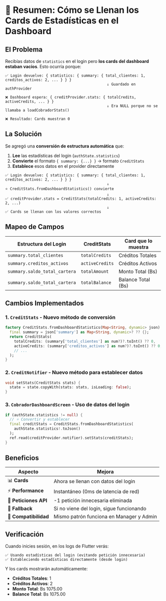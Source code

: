 # 🎯 Resumen: Cómo se Llenan los Cards de Estadísticas en el Dashboard

## El Problema

Recibías datos de `statistics` en el login pero **los cards del dashboard estaban vacíos**. Esto ocurría porque:

```
✅ Login devuelve: { statistics: { summary: { total_clientes: 1, creditos_activos: 2, ... } } }
                                              ↓ Guardado en authProvider
                                              
❌ Dashboard espera: { creditProvider.stats: { totalCredits, activeCredits, ... } }
                                              ↓ Era NULL porque no se llamaba a loadCobradorStats()
                                              
❌ Resultado: Cards muestran 0
```

## La Solución

Se agregó una **conversión de estructura automática** que:

1. **Lee** las estadísticas del login (`authState.statistics`)
2. **Convierte** el formato `{ summary: {...} }` → formato `CreditStats`
3. **Establece** esos datos en el provider directamente

```
✅ Login devuelve: { statistics: { summary: { total_clientes: 1, creditos_activos: 2, ... } } }
                                              ↓
⭐ CreditStats.fromDashboardStatistics() convierte
                                              ↓
✅ creditProvider.stats = CreditStats(totalCredits: 1, activeCredits: 2, ...)
                                              ↓
✅ Cards se llenan con los valores correctos
```

## Mapeo de Campos

| Estructura del Login | CreditStats | Card que lo muestra |
|---|---|---|
| `summary.total_clientes` | `totalCredits` | Créditos Totales |
| `summary.creditos_activos` | `activeCredits` | Créditos Activos |
| `summary.saldo_total_cartera` | `totalAmount` | Monto Total (Bs) |
| `summary.saldo_total_cartera` | `totalBalance` | Balance Total (Bs) |

## Cambios Implementados

### 1. `CreditStats` - Nuevo método de conversión
```dart
factory CreditStats.fromDashboardStatistics(Map<String, dynamic> json) {
  final summary = json['summary'] as Map<String, dynamic>? ?? {};
  return CreditStats(
    totalCredits: (summary['total_clientes'] as num?)?.toInt() ?? 0,
    activeCredits: (summary['creditos_activos'] as num?)?.toInt() ?? 0,
    // ...
  );
}
```

### 2. `CreditNotifier` - Nuevo método para establecer datos
```dart
void setStats(CreditStats stats) {
  state = state.copyWith(stats: stats, isLoading: false);
}
```

### 3. `CobradorDashboardScreen` - Uso de datos del login
```dart
if (authState.statistics != null) {
  // ⭐ Convertir y establecer
  final creditStats = CreditStats.fromDashboardStatistics(
    authState.statistics!.toJson()
  );
  ref.read(creditProvider.notifier).setStats(creditStats);
}
```

## Beneficios

| Aspecto | Mejora |
|---|---|
| 📊 **Cards** | Ahora se llenan con datos del login |
| ⚡ **Performance** | Instantáneo (0ms de latencia de red) |
| 🚀 **Peticiones API** | -1 petición innecesaria eliminada |
| 🔄 **Fallback** | Si no viene del login, sigue funcionando |
| 🧪 **Compatibilidad** | Mismo patrón funciona en Manager y Admin |

## Verificación

Cuando inicies sesión, en los logs de Flutter verás:

```
✅ Usando estadísticas del login (evitando petición innecesaria)
✅ Estableciendo estadísticas directamente (desde login)
```

Y los cards mostrarán automáticamente:
- **Créditos Totales**: 1
- **Créditos Activos**: 2  
- **Monto Total**: Bs 1075.00
- **Balance Total**: Bs 1075.00
